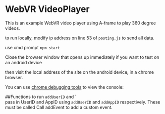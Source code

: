 # WebVR VideoPlayer

This is an example WebVR video player using A-frame to play 360 degree videos.

to run locally, modify ip address on line 53 of ```posting.js``` to send all data.

use cmd prompt ```npm start```

Close the browser window that opens up immediately if you want to test on an android device

then visit the local address of the site on the android device, in a chrome browser.

You can use [chrome debugging tools](https://developer.chrome.com/devtools/docs/remote-debugging) to view the console:

##Functions to run
```addUserID``` and `\
pass in UserID and AppID using ```addUserID``` and ```addAppID``` respectively. These must be called
Call addEvent to add a custom event.
